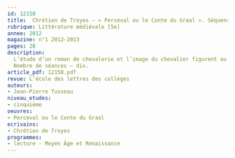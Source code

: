 ```yaml
---
id: 12150
title:  Chrétien de Troyes – « Perceval ou le Conte du Graal ». Séquence
rubrique: Littérature médiévale [5e]
annee: 2012
magazine: n°1 2012-2013
pages: 28
description: 
  L’étude d’un roman de chevalerie et l’image du chevalier figurent au programme de l’enseignement du français au collège en classe de cinquième. À partir de « Perceval ou le Conte du Graal », de Chrétien de Troyes, on peut aborder ces deux questions. L’ouvrage, qui met en scène les chevaliers de la cour du roi Arthur, permet de découvrir le monde de la Table Ronde et l’un de ses représentants les plus prestigieux, Gauvain. On peut également y suivre la formation et l’évolution de Perceval, un jeune homme sauvage, rustre et ignorant s’affirmant progressivement comme une figure marquante du roman qui fait apparaître, pour la première fois dans notre littérature, le mystérieux motif du Graal.
  Nombre de séances – dix.
article_pdf: 12150.pdf
revue: L’école des lettres des collèges
auteurs:
- Jean-Pierre Tusseau
niveau_etudes:
- cinquième
oeuvres:
- Perceval ou le Conte du Graal
ecrivains:
- Chrétien de Troyes
programmes:
- lecture - Moyen Âge et Renaissance
---
```

